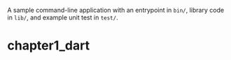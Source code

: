 A sample command-line application with an entrypoint in `bin/`, library code
in `lib/`, and example unit test in `test/`.
# chapter1_dart
